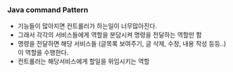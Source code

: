 ### Java command Pattern

- 기능들이 많아지면 컨트롤러가 하는일이 너무많아진다. 
- 그래서 각각의 서비스들에게 역할을 분담시켜 명령을 전달하는 역할만 함 
- 명령을 전달하면 해당 서비스들 (글목록 보여주기, 글 삭제, 수정, 내용 작성 등등..)이 역할을 수행한다. 
- 컨트롤러는 해당서비스에게 할일을 위임시키는 역할 



